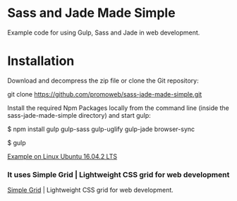 # Sass and Jade Made Simple

Example code for using Gulp, Sass and Jade in web development.

# Installation

Download and decompress the zip file or clone the Git repository:

git clone https://github.com/promoweb/sass-jade-made-simple.git

Install the required Npm Packages locally from the command line (inside the sass-jade-made-simple directory) and start gulp:

$ npm install gulp gulp-sass gulp-uglify gulp-jade browser-sync

$ gulp

[Example on Linux Ubuntu 16.04.2 LTS](https://i.imgur.com/ptfWwjJ.jpg) 

### It uses Simple Grid | Lightweight CSS grid for web development

[Simple Grid](http://simplegrid.io/) | Lightweight CSS grid for web development.